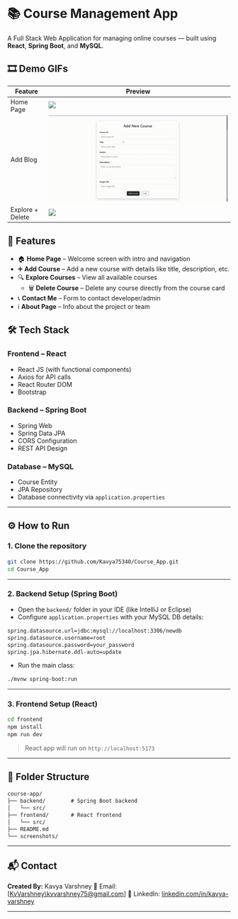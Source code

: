 # 📚 Course Management App

A Full Stack Web Application for managing online courses — built using **React**, **Spring Boot**, and **MySQL**.

## 🎞️ Demo GIFs

| Feature          | Preview                      |
| ---------------- | ---------------------------- |
| Home Page        | ![](gifs/home.gif)           |
| Add Blog         | ![](gifs/add-course.gif)     |
| Explore + Delete | ![](gifs/explore-delete.gif) |

## 🚀 Features

-   🏠 **Home Page** – Welcome screen with intro and navigation
-   ➕ **Add Course** – Add a new course with details like title, description, etc.
-   🔍 **Explore Courses** – View all available courses
    -   🗑️ **Delete Course** – Delete any course directly from the course card
-   📞 **Contact Me** – Form to contact developer/admin
-   ℹ️ **About Page** – Info about the project or team

## 🛠️ Tech Stack

### Frontend – React

-   React JS (with functional components)
-   Axios for API calls
-   React Router DOM
-   Bootstrap

### Backend – Spring Boot

-   Spring Web
-   Spring Data JPA
-   CORS Configuration
-   REST API Design

### Database – MySQL

-   Course Entity
-   JPA Repository
-   Database connectivity via `application.properties`

---

## ⚙️ How to Run

### 1. Clone the repository

```bash
git clone https://github.com/Kavya75340/Course_App.git
cd Course_App
```

---

### 2. Backend Setup (Spring Boot)

-   Open the `backend/` folder in your IDE (like IntelliJ or Eclipse)
-   Configure `application.properties` with your MySQL DB details:

```properties
spring.datasource.url=jdbc:mysql://localhost:3306/newdb
spring.datasource.username=root
spring.datasource.password=your_password
spring.jpa.hibernate.ddl-auto=update
```

-   Run the main class:

```bash
./mvnw spring-boot:run
```

---

### 3. Frontend Setup (React)

```bash
cd frontend
npm install
npm run dev
```

> React app will run on `http://localhost:5173`

---

## 📂 Folder Structure

```
course-app/
├── backend/        # Spring Boot backend
│   └── src/
├── frontend/       # React frontend
│   └── src/
├── README.md
└── screenshots/
```

---

## 📬 Contact

**Created By:** Kavya Varshney
📧 Email: \[[KvVarshney\kvvarshney75@gmail.com](mailto:kvvarshney75@gmail.com)]
🔗 LinkedIn: [linkedin.com/in/kavya-varshney](https://www.linkedin.com/in/kavya-varshney-658803327/)

---
